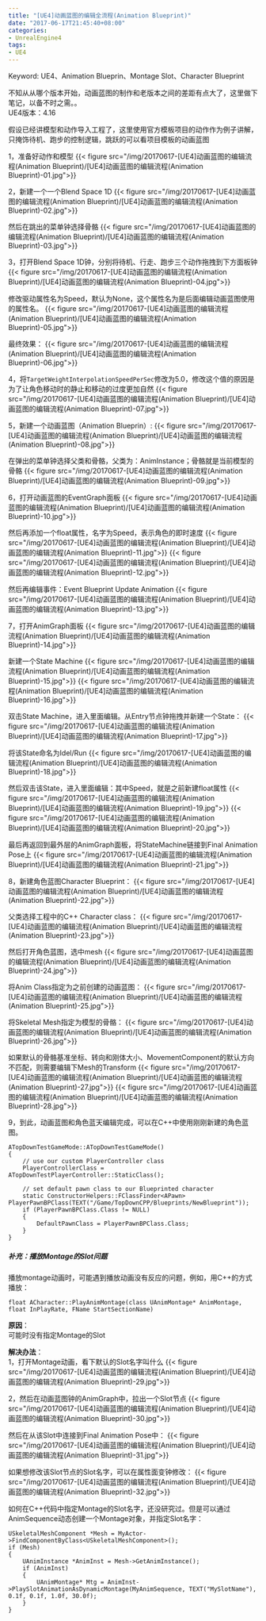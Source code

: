 ```yaml
---
title: "[UE4]动画蓝图的编辑全流程(Animation Blueprint)"
date: "2017-06-17T21:45:40+08:00"
categories:
- UnrealEngine4
tags:
- UE4
---
```


Keyword: UE4、Animation Blueprin、Montage Slot、Character Blueprint

不知从从哪个版本开始，动画蓝图的制作和老版本之间的差距有点大了，这里做下笔记，以备不时之需。。  
UE4版本：4.16  

假设已经讲模型和动作导入工程了，这里使用官方模板项目的动作作为例子讲解，只掩饰待机、跑步的控制逻辑，跳跃的可以看项目模板的动画蓝图

1，准备好动作和模型
{{< figure src="/img/20170617-[UE4]动画蓝图的编辑流程(Animation Blueprint)/[UE4]动画蓝图的编辑流程(Animation Blueprint)-01.jpg">}}

2，新建一个一个Blend Space 1D
{{< figure src="/img/20170617-[UE4]动画蓝图的编辑流程(Animation Blueprint)/[UE4]动画蓝图的编辑流程(Animation Blueprint)-02.jpg">}}

然后在跳出的菜单钟选择骨骼
{{< figure src="/img/20170617-[UE4]动画蓝图的编辑流程(Animation Blueprint)/[UE4]动画蓝图的编辑流程(Animation Blueprint)-03.jpg">}}

3，打开Blend Space 1D钟，分别将待机、行走、跑步三个动作拖拽到下方面板钟
{{< figure src="/img/20170617-[UE4]动画蓝图的编辑流程(Animation Blueprint)/[UE4]动画蓝图的编辑流程(Animation Blueprint)-04.jpg">}}

修改驱动属性名为Speed，默认为None，这个属性名为是后面编辑动画蓝图使用的属性名。
{{< figure src="/img/20170617-[UE4]动画蓝图的编辑流程(Animation Blueprint)/[UE4]动画蓝图的编辑流程(Animation Blueprint)-05.jpg">}}

最终效果：
{{< figure src="/img/20170617-[UE4]动画蓝图的编辑流程(Animation Blueprint)/[UE4]动画蓝图的编辑流程(Animation Blueprint)-06.jpg">}}

4，将`TargetWeightInterpolationSpeedPerSec`修改为5.0，修改这个值的原因是为了让角色移动时的静止和移动的过度更加自然
{{< figure src="/img/20170617-[UE4]动画蓝图的编辑流程(Animation Blueprint)/[UE4]动画蓝图的编辑流程(Animation Blueprint)-07.jpg">}}

5，新建一个动画蓝图（Animation Blueprin）:
{{< figure src="/img/20170617-[UE4]动画蓝图的编辑流程(Animation Blueprint)/[UE4]动画蓝图的编辑流程(Animation Blueprint)-08.jpg">}}

在弹出的菜单钟选择父类和骨骼，父类为：AnimInstance；骨骼就是当前模型的骨骼
{{< figure src="/img/20170617-[UE4]动画蓝图的编辑流程(Animation Blueprint)/[UE4]动画蓝图的编辑流程(Animation Blueprint)-09.jpg">}}

6，打开动画蓝图的EventGraph面板
{{< figure src="/img/20170617-[UE4]动画蓝图的编辑流程(Animation Blueprint)/[UE4]动画蓝图的编辑流程(Animation Blueprint)-10.jpg">}}

然后再添加一个float属性，名字为Speed，表示角色的即时速度
{{< figure src="/img/20170617-[UE4]动画蓝图的编辑流程(Animation Blueprint)/[UE4]动画蓝图的编辑流程(Animation Blueprint)-11.jpg">}}
{{< figure src="/img/20170617-[UE4]动画蓝图的编辑流程(Animation Blueprint)/[UE4]动画蓝图的编辑流程(Animation Blueprint)-12.jpg">}}

然后再编辑事件：Event Blueprint Update Animation
{{< figure src="/img/20170617-[UE4]动画蓝图的编辑流程(Animation Blueprint)/[UE4]动画蓝图的编辑流程(Animation Blueprint)-13.jpg">}}

7，打开AnimGraph面板
{{< figure src="/img/20170617-[UE4]动画蓝图的编辑流程(Animation Blueprint)/[UE4]动画蓝图的编辑流程(Animation Blueprint)-14.jpg">}}

新建一个State Machine
{{< figure src="/img/20170617-[UE4]动画蓝图的编辑流程(Animation Blueprint)/[UE4]动画蓝图的编辑流程(Animation Blueprint)-15.jpg">}}
{{< figure src="/img/20170617-[UE4]动画蓝图的编辑流程(Animation Blueprint)/[UE4]动画蓝图的编辑流程(Animation Blueprint)-16.jpg">}}

双击State Machine，进入里面编辑。从Entry节点钟拖拽并新建一个State：
{{< figure src="/img/20170617-[UE4]动画蓝图的编辑流程(Animation Blueprint)/[UE4]动画蓝图的编辑流程(Animation Blueprint)-17.jpg">}}

将该State命名为Idel/Run
{{< figure src="/img/20170617-[UE4]动画蓝图的编辑流程(Animation Blueprint)/[UE4]动画蓝图的编辑流程(Animation Blueprint)-18.jpg">}}

然后双击该State，进入里面编辑：其中Speed，就是之前新建float属性
{{< figure src="/img/20170617-[UE4]动画蓝图的编辑流程(Animation Blueprint)/[UE4]动画蓝图的编辑流程(Animation Blueprint)-19.jpg">}}
{{< figure src="/img/20170617-[UE4]动画蓝图的编辑流程(Animation Blueprint)/[UE4]动画蓝图的编辑流程(Animation Blueprint)-20.jpg">}}

最后再返回到最外层的AnimGraph面板，将StateMachine链接到Final Animation Pose上
{{< figure src="/img/20170617-[UE4]动画蓝图的编辑流程(Animation Blueprint)/[UE4]动画蓝图的编辑流程(Animation Blueprint)-21.jpg">}}

8，新建角色蓝图Character Blueprint：
{{< figure src="/img/20170617-[UE4]动画蓝图的编辑流程(Animation Blueprint)/[UE4]动画蓝图的编辑流程(Animation Blueprint)-22.jpg">}}

父类选择工程中的C++ Character class：
{{< figure src="/img/20170617-[UE4]动画蓝图的编辑流程(Animation Blueprint)/[UE4]动画蓝图的编辑流程(Animation Blueprint)-23.jpg">}}

然后打开角色蓝图，选中mesh
{{< figure src="/img/20170617-[UE4]动画蓝图的编辑流程(Animation Blueprint)/[UE4]动画蓝图的编辑流程(Animation Blueprint)-24.jpg">}}

将Anim Class指定为之前创建的动画蓝图：
{{< figure src="/img/20170617-[UE4]动画蓝图的编辑流程(Animation Blueprint)/[UE4]动画蓝图的编辑流程(Animation Blueprint)-25.jpg">}}

将Skeletal Mesh指定为模型的骨骼：
{{< figure src="/img/20170617-[UE4]动画蓝图的编辑流程(Animation Blueprint)/[UE4]动画蓝图的编辑流程(Animation Blueprint)-26.jpg">}}

如果默认的骨骼基准坐标、转向和刚体大小、MovementComponent的默认方向不匹配，则需要编辑下Mesh的Transform
{{< figure src="/img/20170617-[UE4]动画蓝图的编辑流程(Animation Blueprint)/[UE4]动画蓝图的编辑流程(Animation Blueprint)-27.jpg">}}
{{< figure src="/img/20170617-[UE4]动画蓝图的编辑流程(Animation Blueprint)/[UE4]动画蓝图的编辑流程(Animation Blueprint)-28.jpg">}}

9，到此，动画蓝图和角色蓝天编辑完成，可以在C++中使用刚刚新建的角色蓝图。

    ATopDownTestGameMode::ATopDownTestGameMode()
    {
        // use our custom PlayerController class
        PlayerControllerClass = ATopDownTestPlayerController::StaticClass();

        // set default pawn class to our Blueprinted character
        static ConstructorHelpers::FClassFinder<APawn> PlayerPawnBPClass(TEXT("/Game/TopDownCPP/Blueprints/NewBlueprint"));
        if (PlayerPawnBPClass.Class != NULL)
        {
            DefaultPawnClass = PlayerPawnBPClass.Class;
        }
    }


  
##### 补充：播放Montage的Slot问题
播放montage动画时，可能遇到播放动画没有反应的问题，例如，用C++的方式播放：

    float ACharacter::PlayAnimMontage(class UAnimMontage* AnimMontage, float InPlayRate, FName StartSectionName)


__原因__：  
可能时没有指定Montage的Slot

__解决办法__：  
1，打开Montage动画，看下默认的Slot名字叫什么
{{< figure src="/img/20170617-[UE4]动画蓝图的编辑流程(Animation Blueprint)/[UE4]动画蓝图的编辑流程(Animation Blueprint)-29.jpg">}}

2，然后在动画蓝图钟的AnimGraph中，拉出一个Slot节点
{{< figure src="/img/20170617-[UE4]动画蓝图的编辑流程(Animation Blueprint)/[UE4]动画蓝图的编辑流程(Animation Blueprint)-30.jpg">}}

然后在从该Slot中连接到Final Animation Pose中：
{{< figure src="/img/20170617-[UE4]动画蓝图的编辑流程(Animation Blueprint)/[UE4]动画蓝图的编辑流程(Animation Blueprint)-31.jpg">}}

如果想修改该Slot节点的Slot名字，可以在属性面变钟修改：
{{< figure src="/img/20170617-[UE4]动画蓝图的编辑流程(Animation Blueprint)/[UE4]动画蓝图的编辑流程(Animation Blueprint)-32.jpg">}}

如何在C++代码中指定Montage的Slot名字，还没研究过。但是可以通过AnimSequence动态创建一个Montage对象，并指定Slot名字：

    USkeletalMeshComponent *Mesh = MyActor->FindComponentByClass<USkeletalMeshComponent>();
    if (Mesh)
    {
        UAnimInstance *AnimInst = Mesh->GetAnimInstance();
        if (AnimInst)
        {
            UAnimMontage* Mtg = AnimInst->PlaySlotAnimationAsDynamicMontage(MyAnimSequence, TEXT("MySlotName"), 0.1f, 0.1f, 1.0f, 30.0f);
        }
    }

